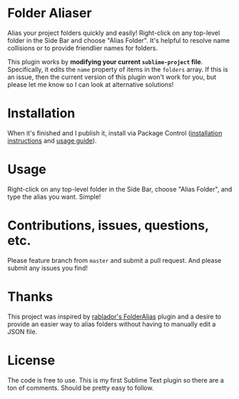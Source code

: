 # Folder Aliaser

Alias your project folders quickly and easily! Right-click on any top-level folder in the Side Bar and choose "Alias
Folder". It's helpful to resolve name collisions or to provide friendlier names for folders.

This plugin works by **modifying your current `sublime-project` file**. Specifically, it edits the `name` property of
items in the `folders` array. If this is an issue, then the current version of this plugin won't work for you, but
please let me know so I can look at alternative solutions!

# Installation
When it's finished and I publish it, install via Package Control ([installation instructions](https://packagecontrol.io/installation) and [usage guide](https://packagecontrol.io/docs/usage)).

# Usage
Right-click on any top-level folder in the Side Bar, choose "Alias Folder", and type the alias you want. Simple!

# Contributions, issues, questions, etc.
Please feature branch from `master` and submit a pull request. And please submit any issues you find!

# Thanks
This project was inspired by [rablador's FolderAlias](https://bitbucket.org/rablador/folderalias) plugin and a desire to provide an easier way to alias folders without having to manually edit a JSON file.

# License
The code is free to use. This is my first Sublime Text plugin so there are a ton of comments. Should be pretty easy to follow.
